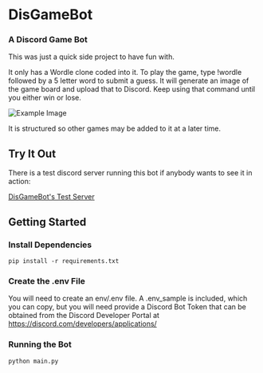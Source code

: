 # DisGameBot
### A Discord Game Bot

This was just a quick side project to have fun with.  

It only has a Wordle clone coded into it.  To play the game, type !wordle 
followed by a 5 letter word to submit a guess.  It will generate an image of 
the game board and upload that to Discord.  Keep using that command until you either
win or lose.

![Example Image](https://github.com/scottserven/disgamebot/blob/main/sample/sample.png)

It is structured so other games may be added to it at a later time.

## Try It Out
There is a test discord server running this bot if anybody wants to see it in action:

[DisGameBot's Test Server](https://discord.gg/42Cfxrw9)


## Getting Started

### Install Dependencies
```shell
pip install -r requirements.txt
```

### Create the .env File 
You will need to create an env/.env file.  A .env_sample is included, which you can copy, but you 
will need provide a Discord Bot Token that can be obtained from the Discord Developer Portal
at https://discord.com/developers/applications/

### Running the Bot
```shell
python main.py
```

